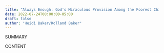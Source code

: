 ```yaml
---
title: "Always Enough: God's Miraculous Provision Among the Poorest Children on Earth"
date: 2022-07-24T00:00:00-05:00
draft: false
author: "Heidi Baker/Rolland Baker"
---
```


SUMMARY

<!--more-->

CONTENT